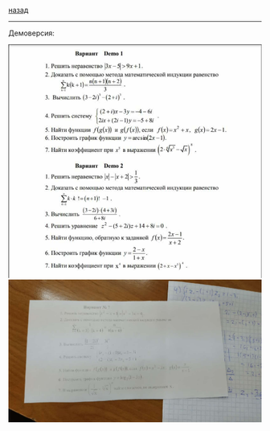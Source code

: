 [назад](../../../README.md)
***
Демоверсия:

![матанализ практика демоверсия](../../../images/mathan/practice/att1/math-preng-pr1/demo.jpg)
![матанализ практика вариант номер 7](../../../images/mathan/practice/att1/math-preng-pr1/pr7.jpg)